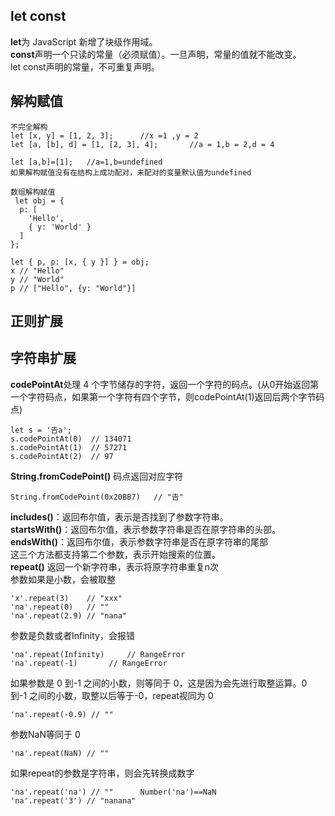 ## let const   
**let**为 JavaScript 新增了块级作用域。    
**const**声明一个只读的常量（必须赋值）。一旦声明，常量的值就不能改变。    
let const声明的常量，不可重复声明。     

## 解构赋值    
```  
不完全解构       
let [x, y] = [1, 2, 3];      //x =1 ,y = 2    
let [a, [b], d] = [1, [2, 3], 4];       //a = 1,b = 2,d = 4    
```

```    
let [a,b]=[1];   //a=1,b=undefined     
如果解构赋值没有在结构上成功配对，未配对的变量默认值为undefined 
```

``` 
数组解构赋值
 let obj = {
  p: [
    'Hello',
    { y: 'World' }
  ]
};

let { p, p: [x, { y }] } = obj;
x // "Hello"
y // "World"
p // ["Hello", {y: "World"}]
```

## 正则扩展

## 字符串扩展   
**codePointAt**处理 4 个字节储存的字符，返回一个字符的码点。(从0开始返回第一个字符码点，如果第一个字符有四个字节，则codePointAt(1)返回后两个字节码点) 
```
let s = '𠮷a';
s.codePointAt(0)  // 134071    
s.codePointAt(1)  // 57271   
s.codePointAt(2)  // 97   
```
**String.fromCodePoint()** 码点返回对应字符    
```
String.fromCodePoint(0x20BB7)   // "𠮷"    
```
**includes()**：返回布尔值，表示是否找到了参数字符串。   
**startsWith()**：返回布尔值，表示参数字符串是否在原字符串的头部。   
**endsWith()**：返回布尔值，表示参数字符串是否在原字符串的尾部   
这三个方法都支持第二个参数，表示开始搜索的位置。        
**repeat()** 返回一个新字符串，表示将原字符串重复n次     
参数如果是小数，会被取整     
```
'x'.repeat(3)    // "xxx"
'na'.repeat(0)   // ""
'na'.repeat(2.9) // "nana"
```
参数是负数或者Infinity，会报错    
```
'na'.repeat(Infinity)     // RangeError
'na'.repeat(-1)       // RangeError
```
如果参数是 0 到-1 之间的小数，则等同于 0，这是因为会先进行取整运算。0 到-1 之间的小数，取整以后等于-0，repeat视同为 0     
```
'na'.repeat(-0.9) // "" 
```
参数NaN等同于 0      
```
'na'.repeat(NaN) // ""
```
如果repeat的参数是字符串，则会先转换成数字   
```
'na'.repeat('na') // ""      Number('na')==NaN
'na'.repeat('3') // "nanana"
```
